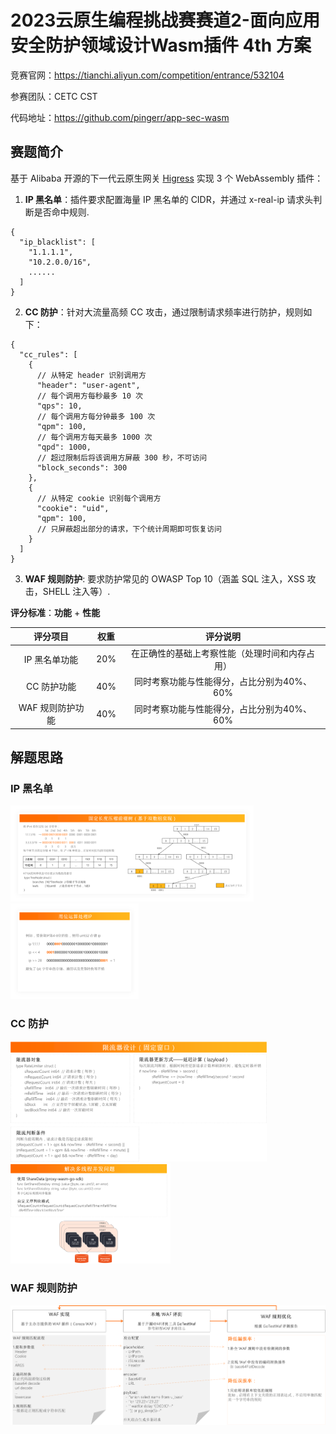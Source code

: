 # 2023云原生编程挑战赛赛道2-面向应用安全防护领域设计Wasm插件 4th 方案

竞赛官网：https://tianchi.aliyun.com/competition/entrance/532104

参赛团队：CETC CST

代码地址：https://github.com/pingerr/app-sec-wasm

## 赛题简介

基于 Alibaba 开源的下一代云原生网关 [Higress](https://github.com/alibaba/higress?spm=a2c22.12281978.0.0.42376745sRKLLz) 实现 3 个 WebAssembly 插件：

1. **IP 黑名单**：插件要求配置海量 IP 黑名单的 CIDR，并通过 x-real-ip 请求头判断是否命中规则.
```
{
  "ip_blacklist": [
    "1.1.1.1",
    "10.2.0.0/16",
    ......
  ] 
}
```

2. **CC 防护**：针对大流量高频 CC 攻击，通过限制请求频率进行防护，规则如下：

```
{
  "cc_rules": [
    {
      // 从特定 header 识别调用方
      "header": "user-agent",
      // 每个调用方每秒最多 10 次
      "qps": 10,
      // 每个调用方每分钟最多 100 次
      "qpm": 100,
      // 每个调用方每天最多 1000 次
      "qpd": 1000,
      // 超过限制后将该调用方屏蔽 300 秒，不可访问
      "block_seconds": 300 
    },
    {
      // 从特定 cookie 识别每个调用方
      "cookie": "uid",
      "qpm": 100,
      // 只屏蔽超出部分的请求，下个统计周期即可恢复访问
    }
  ] 
}
```

3. **WAF 规则防护**: 要求防护常见的 OWASP Top 10（涵盖 SQL 注入，XSS 攻击，SHELL 注入等）.

**评分标准**：**功能** + **性能**

|     评分项目     | 权重 |                    评分说明                    |
| :--------------: | :--: | :--------------------------------------------: |
|  IP 黑名单功能   | 20%  | 在正确性的基础上考察性能（处理时间和内存占用） |
|   CC 防护功能    | 40%  |   同时考察功能与性能得分，占比分别为40%、60%   |
| WAF 规则防护功能 | 40%  |   同时考察功能与性能得分，占比分别为40%、60%   |

## 解题思路

### IP 黑名单

<img src="README.assets/ip-radix.png" alt="ip-radix" style="zoom:38%;" />

<img src="README.assets/ip-位运算.png" alt="ip-位运算" style="zoom: 20%;" />

### CC 防护

<img src="README.assets/cc-限流器.png" alt="cc-限流器" style="zoom:40%;" />

<img src="README.assets/cc-并发.png" alt="cc-并发" style="zoom:25%;" />

### WAF 规则防护

![waf](README.assets/waf.png)